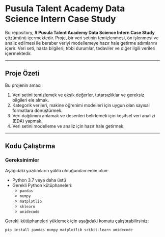 # Pusula Talent Academy Data Science Intern Case Study

Bu repository, **# Pusula Talent Academy Data Science Intern Case Study** çözümünü içermektedir. Proje, bir veri setinin temizlenmesi, ön işlenmesi ve analiz edilmesi ile beraber veriyi modellemeye hazır hale getirme adımlarını içerir. Veri seti, hasta bilgileri, tıbbi durumlar, tedaviler ve diğer ilgili verileri içermektedir.

---

## Proje Özeti

Bu projenin amacı:
1. Veri setini temizlemek ve eksik değerler, tutarsızlıklar ve gereksiz bilgileri ele almak.
2. Kategorik verileri, makine öğrenimi modelleri için uygun olan sayısal formatlara dönüştürmek.
3. Veri dağılımını anlamak ve desenleri belirlemek için keşifsel veri analizi (EDA) yapmak.
4. Veri setini modelleme ve analiz için hazır hale getirmek.

---
## Kodu Çalıştırma

### Gereksinimler
Aşağıdaki yazılımların yüklü olduğundan emin olun:
- Python 3.7 veya daha üstü
- Gerekli Python kütüphaneleri:
  - `pandas`
  - `numpy`
  - `matplotlib`
  - `sklearn`
  - `unidecode`

Gerekli kütüphaneleri yüklemek için aşağıdaki komutu çalıştırabilirsiniz:
```bash
pip install pandas numpy matplotlib scikit-learn unidecode
